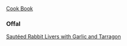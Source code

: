 [Cook Book](https://github.com/vmsmith/CookBook/blob/master/README.md)  

### Offal  


[Sautéed Rabbit Livers with Garlic and Tarragon](https://github.com/vmsmith/CookBook/blob/master/offal_rabbit_liver_and_garlic.md)
